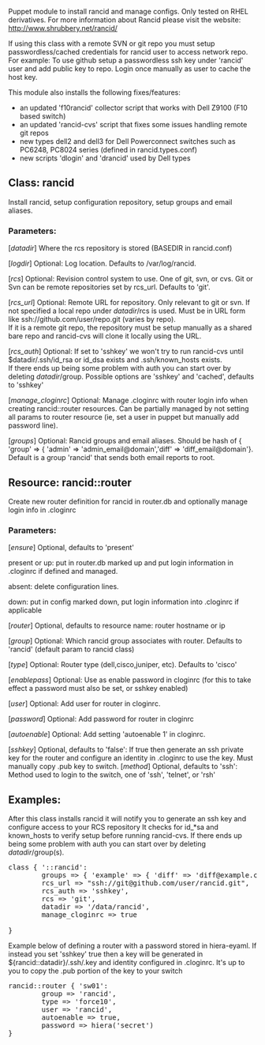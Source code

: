 Puppet module to install rancid and manage configs.  Only tested on RHEL derivatives.  For more information about Rancid please visit the website: http://www.shrubbery.net/rancid/

If using this class with a remote SVN or git repo you must setup passwordless/cached credentials for rancid user to access network repo.
For example: To use github setup a passwordless ssh key under 'rancid' user and add public key to repo.  Login once manually as user to cache the host key. 

This module also installs the following fixes/features:
- an updated 'f10rancid' collector script that works with Dell Z9100 (F10 based switch)
- an updated 'rancid-cvs' script that fixes some issues handling remote git repos
- new types dell2 and dell3 for Dell Powerconnect switches such as PC6248, PC8024 series (defined in rancid.types.conf)
- new scripts 'dlogin' and 'drancid' used by Dell types

## Class: rancid

Install rancid, setup configuration repository, setup groups and email aliases.  

### Parameters:

[*datadir*] Where the rcs repository is stored (BASEDIR in rancid.conf)

[*logdir*] Optional: Log location.  Defaults to /var/log/rancid.  

[*rcs*] Optional: Revision control system to use.  One of git, svn, or cvs.  Git or Svn can be remote repositories set by rcs_url. Defaults to 'git'. 

[*rcs_url*] Optional: Remote URL for repository.  Only relevant to git or svn.  If not specified a local repo under $datadir/$rcs is used.  Must be in URL form like ssh://github.com/user/repo.git (varies by repo).  
            If it is a remote git repo, the repository must be setup manually as a shared bare repo and rancid-cvs will clone it locally using the URL.  

[*rcs_auth*] Optional:  If set to 'sshkey' we won't try to run rancid-cvs until $datadir/.ssh/id_rsa or id_dsa exists and .ssh/known_hosts exists.  
If there ends up being some problem with auth you can start over by deleting $datadir/$group.  Possible options are 'sshkey' and 'cached', defaults to 'sshkey'

[*manage_cloginrc*] Optional:  Manage .cloginrc with router login info when creating rancid::router resources.  Can be partially managed by not setting all params to router resource (ie, set a user in puppet but manually add password line).

[*groups*] Optional:  Rancid groups and email aliases.  Should be hash of { 'group' => { 'admin' => 'admin_email@domain','diff' => 'diff_email@domain'}.  Default is a group 'rancid' that sends both email reports to root.

## Resource: rancid::router

Create new router definition for rancid in router.db and optionally manage login info in .cloginrc

### Parameters:

[*ensure*] Optional, defaults to 'present'

present or up: put in router.db marked up and put login information in .cloginrc if defined and managed. 

absent: delete configuration lines.  

down:  put in config marked down, put login information into .cloginrc if applicable

[*router*] Optional, defaults to resource name: router hostname or ip

[*group*] Optional:  Which rancid group associates with router.  Defaults to 'rancid' (default param to rancid class)

[*type*] Optional:  Router type (dell,cisco,juniper, etc).  Defaults to 'cisco'

[*enablepass*] Optional: Use as enable password in cloginrc (for this to take effect a password must also be set, or sshkey enabled)

[*user*] Optional: Add user for router in cloginrc.  

[*password*] Optional: Add password for router in cloginrc

[*autoenable*] Optional:  Add setting 'autoenable 1' in cloginrc.  

[*sshkey*] Optional, defaults to 'false': If true then generate an ssh private key for the router and configure an identity in .cloginrc to use the key.  Must manually copy .pub key to switch.
[*method*] Optional, defaults to 'ssh':  Method used to login to the switch, one of 'ssh', 'telnet', or 'rsh'


## Examples:

After this class installs rancid it will notify you to generate an ssh key and configure access to your RCS repository
It checks for id_*sa and known_hosts to verify setup before running rancid-cvs.  If there ends up being some problem with auth you can start over by deleting $datadir/$group(s).   

<pre>
class { '::rancid':
		groups => { 'example' => { 'diff' => 'diff@example.com','admin' => 'admin@example.com'} },
		rcs_url => "ssh://git@github.com/user/rancid.git",
		rcs_auth => 'sshkey',
		rcs => 'git',
		datadir => '/data/rancid',
		manage_cloginrc => true

}
</pre>

Example below of defining a router with a password stored in hiera-eyaml. If instead you set 'sshkey' true then a key will be generated in ${rancid::datadir}/.ssh/<instancename>.key and identity configured in .cloginrc.  It's up to you to copy the .pub portion of the key to your switch

<pre>
rancid::router { 'sw01': 
		group => 'rancid',
		type => 'force10',
		user => 'rancid',
		autoenable => true,
		password => hiera('secret')
}
</pre>
